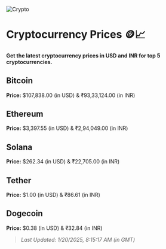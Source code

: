 
![Crypto](https://www.techguide.com.au/wp-content/uploads/2020/11/crypto3.jpeg)

# Cryptocurrency Prices 🪙📈

#### Get the latest cryptocurrency prices in USD and INR for top 5 cryptocurrencies.

## Bitcoin

**Price:** $107,838.00 (in USD) & ₹93,33,124.00 (in INR)

## Ethereum

**Price:** $3,397.55 (in USD) & ₹2,94,049.00 (in INR)

## Solana

**Price:** $262.34 (in USD) & ₹22,705.00 (in INR)

## Tether

**Price:** $1.00 (in USD) & ₹86.61 (in INR)

## Dogecoin

**Price:** $0.38 (in USD) & ₹32.84 (in INR)

> _Last Updated: 1/20/2025, 8:15:17 AM (in GMT)_
